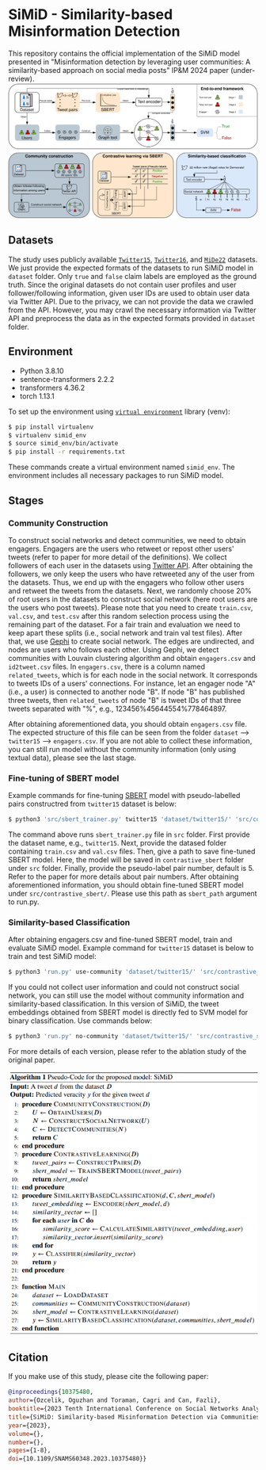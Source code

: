 # SiMiD - Similarity-based Misinformation Detection

This repository contains the official implementation of the SiMiD model presented in "Misinformation detection by leveraging user communities: A similarity-based approach on social media posts" IP&M 2024 paper (under-review).
![SiMiD](illustration.png)
## Datasets

The study uses publicly available [`Twitter15`](https://www.dropbox.com/s/7ewzdrbelpmrnxu/rumdetect2017.zip?dl=0), [`Twitter16`](https://www.dropbox.com/s/7ewzdrbelpmrnxu/rumdetect2017.zip?dl=0), and [`MiDe22`](https://github.com/avaapm/mide22) datasets. We just provide the expected formats of the datasets to run SiMiD model in `dataset` folder. Only `true` and `false` claim labels are employed as the ground truth. Since the original datasets do not contain user profiles and user follower/following information, given user IDs are used to obtain user data via Twitter API. Due to the privacy, we can not provide the data we crawled from the API. However, you may crawl the necessary information via Twitter API and preprocess the data as in the expected formats provided in `dataset` folder.

## Environment
- Python 3.8.10
- sentence-transformers 2.2.2
- transformers 4.36.2
- torch 1.13.1

To set up the environment using [`virtual environment`](https://pypi.org/project/virtualenv/) library (venv):

```bash
$ pip install virtualenv
$ virtualenv simid_env
$ source simid_env/bin/activate
$ pip install -r requirements.txt
```

These commands create a virtual environment named `simid_env`. The environment includes all necessary packages to run SiMiD model.


## Stages

### Community Construction

To construct social networks and detect communities, we need to obtain engagers. Engagers are the users who retweet or repost other users' tweets (refer to paper for more detail of the definitions). We collect followers of each user in the datasets using [Twitter API](https://developer.twitter.com/en/products/twitter-api). After obtaining the followers, we only keep the users who have retweeted any of the user from the datasets. Thus, we end up with the engagers who follow other users and retweet the tweets from the datasets. Next, we randomly choose 20% of root users in the datasets to construct social network (here root users are the users who post tweets). Please note that you need to create `train.csv`, `val.csv`, and `test.csv` after this random selection process using the remaining part of the dataset. For a fair train and evaluation we need to keep apart these splits (i.e., social network and train val test files). After that, we use [Gephi](https://gephi.org/) to create social network. The edges are undirected, and nodes are users who follows each other. Using Gephi, we detect communities with Louvain clustering algorithm and obtain `engagers.csv` and `id2tweet.csv` files. In `engagers.csv`, there is a column named `related_tweets`, which is for each node in the social network. It corresponds to tweets IDs of a users' connections. For instance, let an engager node "A" (i.e., a user) is connected to another node "B". If node "B" has published three tweets, then `related_tweets` of node "B" is tweet IDs of that three tweets separated with "%", e.g., 123456%45644554%778464897.

After obtaining aforementioned data, you should obtain `engagers.csv` file. The expected structure of this file can be seen from the folder `dataset` --> `twitter15` --> `engagers.csv`. If you are not able to collect these information, you can still run model without the community information (only using textual data), please see the last stage.

### Fine-tuning of SBERT model

Example commands for fine-tuning [SBERT](https://www.sbert.net/) model with pseudo-labelled pairs constructred from `twitter15` dataset is below:

```bash
$ python3 'src/sbert_trainer.py' twitter15 'dataset/twitter15/' 'src/contrastive_sbert/' 5
```

The command above runs `sbert_trainer.py` file in `src` folder. First provide the dataset name, e.g., `twitter15`. Next, provide the datased folder containing `train.csv` and `val.csv` files. Then, give a path to save fine-tuned SBERT model. Here, the model will be saved in `contrastive_sbert` folder under `src` folder. Finally, provide the pseudo-label pair number, default is 5. Refer to the paper for more details about pair numbers. After obtaining aforementioned information, you should obtain fine-tuned SBERT model under `src/contrastive_sbert/`. Please use this path as `sbert_path` argument to run.py.

### Similarity-based Classification

After obtaining engagers.csv and fine-tuned SBERT model, train and evaluate SiMiD model. Example command for `twitter15` dataset is below to train and test SiMiD model:

```bash
$ python3 'run.py' use-community 'dataset/twitter15/' 'src/contrastive_sbert/' 'src/simid_model/'
```

If you could not collect user information and could not construct social network, you can still use the model without community information and similarity-based classification. In this version of SiMiD, the tweet embeddings obtained from SBERT model is directly fed to SVM model for binary classification. Use commands below:

```bash
$ python3 'run.py' no-community 'dataset/twitter15/' 'src/contrastive_sbert/' 'src/simid_model/'
```

For more details of each version, please refer to the ablation study of the original paper.

<p align="center" width="50%">
  <img src="https://github.com/ogozcelik/simid-misinformation-detection/blob/main/pseudo-code.png" />
</p>

## Citation
If you make use of this study, please cite the following paper:
```bibtex
@inproceedings{10375480,
author={Ozcelik, Oguzhan and Toraman, Cagri and Can, Fazli},
booktitle={2023 Tenth International Conference on Social Networks Analysis, Management and Security (SNAMS)}, 
title={SiMiD: Similarity-based Misinformation Detection via Communities on Social Media Posts}, 
year={2023},
volume={},
number={},
pages={1-8},
doi={10.1109/SNAMS60348.2023.10375480}}
```
